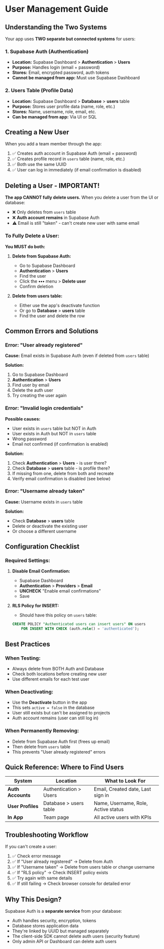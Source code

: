 # User Management Guide

## Understanding the Two Systems

Your app uses **TWO separate but connected systems** for users:

### 1. Supabase Auth (Authentication)
- **Location:** Supabase Dashboard > **Authentication** > **Users**
- **Purpose:** Handles login (email + password)
- **Stores:** Email, encrypted password, auth tokens
- **Cannot be managed from app:** Must use Supabase Dashboard

### 2. Users Table (Profile Data)
- **Location:** Supabase Dashboard > **Database** > **users** table
- **Purpose:** Stores user profile data (name, role, etc.)
- **Stores:** Name, username, role, email, etc.
- **Can be managed from app:** Via UI or SQL

## Creating a New User

When you add a team member through the app:

1. ✅ Creates auth account in Supabase Auth (email + password)
2. ✅ Creates profile record in `users` table (name, role, etc.)
3. ✅ Both use the same UUID
4. ✅ User can log in immediately (if email confirmation is disabled)

## Deleting a User - IMPORTANT!

**The app CANNOT fully delete users.** When you delete a user from the UI or database:

- ❌ Only deletes from `users` table
- ❌ **Auth account remains** in Supabase Auth
- ⚠️ Email is still "taken" - can't create new user with same email

### To Fully Delete a User:

**You MUST do both:**

1. **Delete from Supabase Auth:**
   - Go to Supabase Dashboard
   - **Authentication** > **Users**
   - Find the user
   - Click the **•••** menu > **Delete user**
   - Confirm deletion

2. **Delete from users table:**
   - Either use the app's deactivate function
   - Or go to **Database** > **users** table
   - Find the user and delete the row

## Common Errors and Solutions

### Error: "User already registered"

**Cause:** Email exists in Supabase Auth (even if deleted from `users` table)

**Solution:**
1. Go to Supabase Dashboard
2. **Authentication** > **Users**
3. Find user by email
4. Delete the auth user
5. Try creating the user again

### Error: "Invalid login credentials"

**Possible causes:**
- User exists in `users` table but NOT in Auth
- User exists in Auth but NOT in `users` table
- Wrong password
- Email not confirmed (if confirmation is enabled)

**Solution:**
1. Check **Authentication** > **Users** - is user there?
2. Check **Database** > **users** table - is profile there?
3. If missing from one, delete from both and recreate
4. Verify email confirmation is disabled (see below)

### Error: "Username already taken"

**Cause:** Username exists in `users` table

**Solution:**
- Check **Database** > **users** table
- Delete or deactivate the existing user
- Or choose a different username

## Configuration Checklist

### Required Settings:

1. **Disable Email Confirmation:**
   - Supabase Dashboard
   - **Authentication** > **Providers** > **Email**
   - **UNCHECK** "Enable email confirmations"
   - Save

2. **RLS Policy for INSERT:**
   - Should have this policy on `users` table:
   ```sql
   CREATE POLICY "Authenticated users can insert users" ON users
       FOR INSERT WITH CHECK (auth.role() = 'authenticated');
   ```

## Best Practices

### When Testing:
- Always delete from BOTH Auth and Database
- Check both locations before creating new user
- Use different emails for each test user

### When Deactivating:
- Use the **Deactivate** button in the app
- This sets `active = false` in the database
- User still exists but can't be assigned to projects
- Auth account remains (user can still log in)

### When Permanently Removing:
- Delete from Supabase Auth first (frees up email)
- Then delete from `users` table
- This prevents "User already registered" errors

## Quick Reference: Where to Find Users

| System | Location | What to Look For |
|--------|----------|------------------|
| **Auth Accounts** | Authentication > Users | Email, Created date, Last sign in |
| **User Profiles** | Database > users table | Name, Username, Role, Active status |
| **In App** | Team page | All active users with KPIs |

## Troubleshooting Workflow

If you can't create a user:

1. ✅ Check error message
2. ✅ If "User already registered" → Delete from Auth
3. ✅ If "Username taken" → Delete from users table or change username
4. ✅ If "RLS policy" → Check INSERT policy exists
5. ✅ Try again with same details
6. ✅ If still failing → Check browser console for detailed error

## Why This Design?

Supabase Auth is a **separate service** from your database:
- Auth handles security, encryption, tokens
- Database stores application data
- They're linked by UUID but managed separately
- The client-side SDK cannot delete auth users (security feature)
- Only admin API or Dashboard can delete auth users
